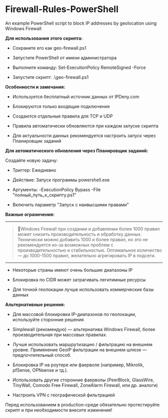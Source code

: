 # Firewall-Rules-PowerShell

An example PowerShell script to block IP addresses by geolocation using Windows Firewall

**Для использования этого скрипта:**

- Сохраните его как geo-firewall.ps1

- Запустите PowerShell от имени администратора

- Выполните команду: Set-ExecutionPolicy RemoteSigned -Force

- Запустите скрипт: .\geo-firewall.ps1

**Особенности и замечания:**

- Используется бесплатный источник данных от IPDeny.com

- Блокируются только входящие подключения

- Создаются отдельные правила для TCP и UDP

- Правила автоматически обновляются при каждом запуске скрипта

- Для актуальности данных рекомендуется настроить запуск через Планировщик заданий

**Для автоматического обновления через Планировщик заданий:**

Создайте новую задачу:

- Триггер: Ежедневно

- Действие: Запуск программы powershell.exe

- Аргументы: -ExecutionPolicy Bypass -File "полный_путь_к_скрипту.ps1"

- Включить параметр "Запуск с наивысшими правами"

**Важные ограничения:**

---
> 🧠Windows Firewall при создании и добавлении более 1000 правил может снизить производительность и обработку данных.
Технически можно добавить 1000 и более правил, но это не рекомендуется из-за возможных проблем с производительностью и стабильностью.
Оптимальное количество — до 1000-1500 правил, желательно агрегировать IP в подсети.
---

- Некоторые страны имеют очень большие диапазоны IP

- Блокировка по CIDR может затрагивать легитимные ресурсы

- Для точной геолокации лучше использовать коммерческие базы данных

**Альтернативные решения:**

- Для массовой блокировки IP-диапазонов по геолокации, используйте сторонние решения

- Simplewall (рекомендую) — альтернатива Windows Firewall, более производительная при массовых правилах.

- Лучше использовать маршрутизацию / фильтрацию на внешнем уровне. Применение GeoIP фильтрации на внешнем шлюзе — предпочтительный способ.

- Блокировка IP на роутере или фаерволе (например, Mikrotik, pfSense, OPNsense и тд.).

- Использовать другие сторонние фаерволы (PeerBlock, GlassWire, TinyWall, Comodo Free Firewall, ZoneAlarm Firewall, или др. аналоги)

- Настроить VPN с географической фильтрацией

Перед использованием в production-среде обязательно протестируйте скрипт и при необходимости внесите изминения!
